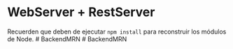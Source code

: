 # WebServer + RestServer

Recuerden que deben de ejecutar ```npm install``` para reconstruir los módulos de Node.
#   B a c k e n d M R N  
 #   B a c k e n d M R N  
 